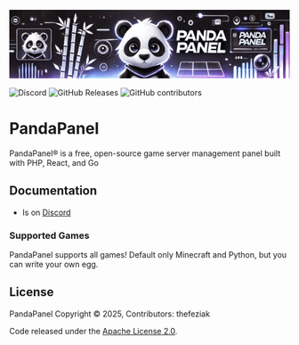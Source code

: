 ![Logo Image](./logo.png)

![Discord](https://img.shields.io/discord/1335951998876389529?label=Discord&logo=Discord&logoColor=white&style=for-the-badge)
![GitHub Releases](https://img.shields.io/github/downloads/thefeziak/pandapanel/latest/total?style=for-the-badge)
![GitHub contributors](https://img.shields.io/github/contributors/thefeziak/pandapanel?style=for-the-badge)

# PandaPanel

PandaPanel® is a free, open-source game server management panel built with PHP, React, and Go

## Documentation

* Is on [Discord](https://discord.gg/v6jJr4PqY4)

### Supported Games

PandaPanel supports all games! Default only Minecraft and Python, but you can write your own egg.

## License

PandaPanel Copyright © 2025, Contributors: thefeziak

Code released under the [Apache License 2.0](./LICENSE).
